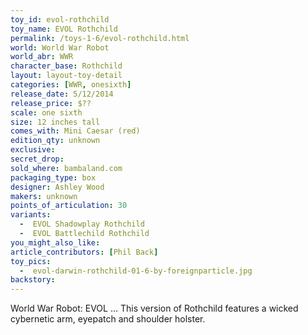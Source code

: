 ```yaml
---
toy_id: evol-rothchild
toy_name: EVOL Rothchild
permalink: /toys-1-6/evol-rothchild.html
world: World War Robot
world_abr: WWR
character_base: Rothchild
layout: layout-toy-detail
categories: [WWR, onesixth]
release_date: 5/12/2014
release_price: $??
scale: one sixth
size: 12 inches tall
comes_with: Mini Caesar (red)
edition_qty: unknown
exclusive:
secret_drop:
sold_where: bambaland.com
packaging_type: box
designer: Ashley Wood
makers: unknown
points_of_articulation: 30
variants: 
  -  EVOL Shadowplay Rothchild
  -  EVOL Battlechild Rothchild
you_might_also_like:
article_contributors: [Phil Back]
toy_pics:
  -  evol-darwin-rothchild-01-6-by-foreignparticle.jpg
backstory:
---
```

World War Robot: EVOL ... This version of Rothchild features a wicked cybernetic arm, eyepatch and shoulder holster.